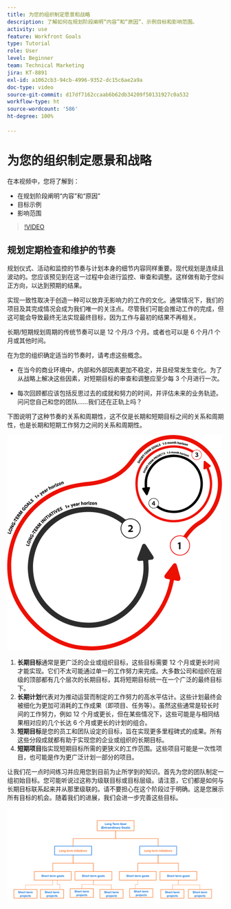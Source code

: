 ```yaml
---
title: 为您的组织制定愿景和战略
description: 了解如何在规划阶段阐明“内容”和“原因”、示例目标和影响范围。
activity: use
feature: Workfront Goals
type: Tutorial
role: User
level: Beginner
team: Technical Marketing
jira: KT-8891
exl-id: a1062cb3-94cb-4996-9352-dc15c6ae2a9a
doc-type: video
source-git-commit: d17df7162ccaab6b62db34209f50131927c0a532
workflow-type: ht
source-wordcount: '586'
ht-degree: 100%

---
```


# 为您的组织制定愿景和战略

在本视频中，您将了解到：

* 在规划阶段阐明“内容”和“原因”
* 目标示例
* 影响范围

>[!VIDEO](https://video.tv.adobe.com/v/3415995/?quality=12&learn=on&enablevpops&captions=chi_hans)

## 规划定期检查和维护的节奏

规划仪式、活动和监控的节奏与计划本身的细节内容同样重要。现代规划是连续且波动的。您应该预见到在这一过程中会进行监控、审查和调整。这样做有助于您纠正方向，以达到预期的结果。

实现一致性取决于创造一种可以放弃无影响力的工作的文化。通常情况下，我们的项目及其完成情况会成为我们唯一的关注点。尽管我们可能会推动工作的完成，但这可能会导致最终无法实现最终目标，因为工作与最初的结果不再相关。

长期/短期规划周期的传统节奏可以是 12 个月/3 个月。或者也可以是 6 个月/1 个月或其他时间。

在为您的组织确定适当的节奏时，请考虑这些概念。

* 在当今的商业环境中，内部和外部因素更加不稳定，并且经常发生变化。为了从战略上解决这些因素，对短期目标的审查和调整应至少每 3 个月进行一次。

* 每次回顾都应该包括反思过去的成就和努力的时间，并评估未来的业务轨迹。问问您自己和您的团队......我们还在正轨上吗？

下图说明了这种节奏的关系和周期性，这不仅是长期和短期目标之间的关系和周期性，也是长期和短期工作努力之间的关系和周期性。

![战略执行周期图](assets/02-workfront-goals-strategic-execution-cycle.png)

1. **长期目标**&#x200B;通常是更广泛的企业或组织目标，这些目标需要 12 个月或更长时间才能实现。它们不太可能通过单一的工作努力来完成。大多数公司和组织在层级的顶部都有几个层次的长期目标，其将短期目标统一在一个广泛的最终目标下。
1. **长期计划**&#x200B;代表对为推动运营而制定的工作努力的高水平估计。这些计划最终会被细化为更加可消耗的工作成果（即项目、任务等）。虽然这些通常是较长时间的工作努力，例如 12 个月或更长，但在某些情况下，这些可能是与相同结果相对应的几个长达 6 个月或更长的计划的组合。
1. **短期目标**&#x200B;是您的员工和团队设定的目标，旨在实现更多里程碑式的成果。所有这些分段成就都有助于实现您的企业或组织的长期目标。
1. **短期项目**&#x200B;指实现短期目标所需的更狭义的工作范围。这些项目可能是一次性项目，也可能是作为更广泛计划一部分的项目。

<!--
Your turn graphic
-->

让我们花一点时间练习并应用您到目前为止所学到的知识。首先为您的团队制定一组初始目标。您可能听说过这称为级联目标或目标层级。请注意，它们都是如何与长期目标联系起来并从那里级联的。请不要担心在这个阶段过于明确。这是您展示所有目标的机会。随着我们的进展，我们会进一步完善这些目标。

![绘制短期和长期目标的图表](assets/03-workfront-goals-goal-mapping.png)
